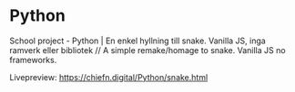 # Python
School project - Python | En enkel hyllning till snake. Vanilla JS, inga ramverk eller bibliotek // A simple remake/homage to snake. Vanilla JS no frameworks.

Livepreview: https://chiefn.digital/Python/snake.html
